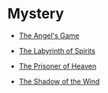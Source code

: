 # Mystery


 - [The Angel's Game](The%20Angel's%20Game/index.md)
    
 - [The Labyrinth of Spirits](The%20Labyrinth%20of%20Spirits/index.md)
    
 - [The Prisoner of Heaven](The%20Prisoner%20of%20Heaven/index.md)
    
 - [The Shadow of the Wind](The%20Shadow%20of%20the%20Wind/index.md)
    
